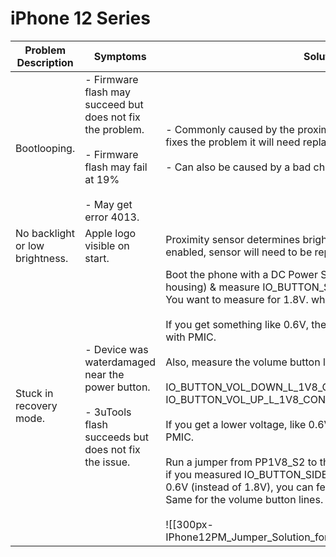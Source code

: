 # iPhone 12 Series

| Problem Description             | Symptoms                                                                                                                        | Solution                                                                                                                                                                                                                                                                                                                                                                                                                                                                                                                                                                                                                                                                                                                                                                                           | Source                                                                                       |
| ------------------------------- | ------------------------------------------------------------------------------------------------------------------------------- | -------------------------------------------------------------------------------------------------------------------------------------------------------------------------------------------------------------------------------------------------------------------------------------------------------------------------------------------------------------------------------------------------------------------------------------------------------------------------------------------------------------------------------------------------------------------------------------------------------------------------------------------------------------------------------------------------------------------------------------------------------------------------------------------------- | -------------------------------------------------------------------------------------------- |
| Bootlooping.                    | - Firmware flash may succeed but does not fix the problem.<br><br>- Firmware flash may fail at 19%<br><br>- May get error 4013. | - Commonly caused by the proximity sensor, if unplugging this fixes the problem it will need replaced.<br><br>- Can also be caused by a bad charge port flex or battery.                                                                                                                                                                                                                                                                                                                                                                                                                                                                                                                                                                                                                           |                                                                                              |
| No backlight or low brightness. | Apple logo visible on start.                                                                                                    | Proximity sensor determines brightness if auto brightness is enabled, sensor will need to be replaced.                                                                                                                                                                                                                                                                                                                                                                                                                                                                                                                                                                                                                                                                                             |                                                                                              |
| Stuck in recovery mode.         | - Device was waterdamaged near the power button.<br><br>- 3uTools flash succeeds but does not fix the issue.                    | Boot the phone with a DC Power Supply (or in a known good housing) & measure IO_BUTTON_SIDE_L_1V8_CONN for voltage. You want to measure for 1.8V. while the phone is booted.<br><br>If you get something like 0.6V, then you most likely have an issue with PMIC.<br><br>Also, measure the volume button lines for 1.8V.<br><br>    IO_BUTTON_VOL_DOWN_L_1V8_CONN<br>    IO_BUTTON_VOL_UP_L_1V8_CONN<br><br>If you get a lower voltage, like 0.6V, then you have issue with PMIC. <br><br>Run a jumper from PP1V8_S2 to the lines stuck on a LOW state. So if you measured IO_BUTTON_SIDE_L_1V8_CONN was stuck on 0.6V (instead of 1.8V), you can feed it the 1.8V it is expecting. Same for the volume button lines. <br><br>![[300px-IPhone12PM_Jumper_Solution_for_Stuck_In_Recovery_Mode.png]] | [Source](https://repair.wiki/w/IPhone_12_Stuck_In_Recovery_Mode_After_Water_Damage_Solution) |